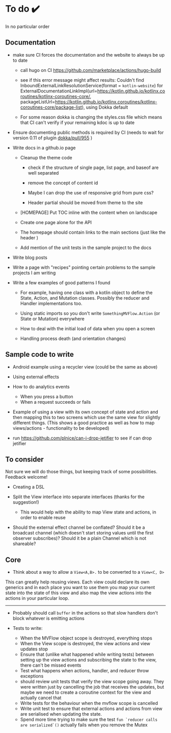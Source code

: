 # To do ✔️

In no particular order

## Documentation

* make sure CI forces the documentation and the website to always be up to date

  * call hugo on CI https://github.com/marketplace/actions/hugo-build

  * see if this error message might affect results: Couldn't find 
    InboundExternalLinkResolutionService(format = `kotlin-website`) for 
    ExternalDocumentationLinkImpl(url=https://kotlin.github.io/kotlinx.coroutines/kotlinx-coroutines-core/, packageListUrl=https://kotlin.github.io/kotlinx.coroutines/kotlinx-coroutines-core/package-list),
    using Dokka default
    
  * For some reason dokka is changing the styles.css file which means that CI can't verify if your remaining kdoc is up to date

* Ensure documenting public methods is required by CI (needs to wait for version 0.11 of plugin 
[dokka/pull/955](https://github.com/Kotlin/dokka/pull/955) )

* Write docs in a github.io page
    
  * Cleanup the theme code
         
     * check if the structure of single page, list page, and baseof are well separated
               
     * remove the concept of content id 
          
     * Maybe I can drop the use of responsive grid from pure css?

     * Header partial should be moved from theme to the site
  
  * [HOMEPAGE] Put TOC inline with the content when on landscape
  
  * Create one page alone for the API
    
  * The homepage should contain links to the main sections (just like the header )
  
  * Add mention of the unit tests in the sample project to the docs
    
* Write blog posts

* Write a page with "recipes" pointing certain problems to the sample projects I am writing

* Write a few examples of good patterns I found

  * For example, having one class with a kotlin object to define the State, Action, and Mutation classes. 
  Possibly the reducer and Handler implementations too.
  
  * Using static imports so you don't write `SomethingMVFlow.Action` (or State or Mutation) everywhere
  
  * How to deal with the initial load of data when you open a screen
  
  * Handling process death (and orientation changes) 

## Sample code to write

* Android example using a recycler view (could be the same as above)

* Using external effects

* How to do analytics events

  * When you press a button
  * When a request succeeds or fails

* Example of using a view with its own concept of state and action and then mapping this to two screens which use the 
same view for slightly different things. (This shows a good practice as well as how to map views/actions - 
functionality to be developed)

* run https://github.com/plnice/can-i-drop-jetifier to see if can drop jetifier

## To consider

Not sure we will do those things, but keeping track of some possibilities. Feedback welcome!

* Creating a DSL

* Split the View interface into separate interfaces (thanks for the suggestion!)
  
  * This would help with the ability to map View state and actions, in order to enable reuse
  
* Should the external effect channel be conflated? Should it be a broadcast channel (which doesn't start storing values 
until the first observer subscribes)? Should it be a plain Channel which is not shareable?
   
## Core

* Think about a way to allow a `View<A,B>.` to be converted to a `View<C, D>`
 
This can greatly help reusing views. Each view could declare its own generics and in each place you
 want to use them you map your current state into the state of this view and also map the view 
 actions into the actions in your particular loop. 
  
---
 
* Probably should call `buffer` in the actions so that slow handlers don't block whatever is 
emitting actions

* Tests to write:
   * When the MVFlow object scope is destroyed, everything stops
   * When the View scope is destroyed, the view actions and view updates stop
   * Ensure that (unlike what happened while writing tests) between setting up the view actions and
    subscribing the state to the view, there can't be missed events
   * Test what happens when actions, handler, and reducer throw exceptions
   * should review unit tests that verify the view scope going away. They were written just by cancelling the job that
   receives the updates, but maybe we need to create a coroutine context for the view and actually cancel that
   * Write tests for the behaviour when the mvflow scope is cancelled
   * Write unit test to ensure that external actions and actions from view are serialised when
   updating the state.
   * Spend more time trying to make sure the test ```fun `reducer calls are serialized`()``` actually fails when you 
   remove the Mutex 
